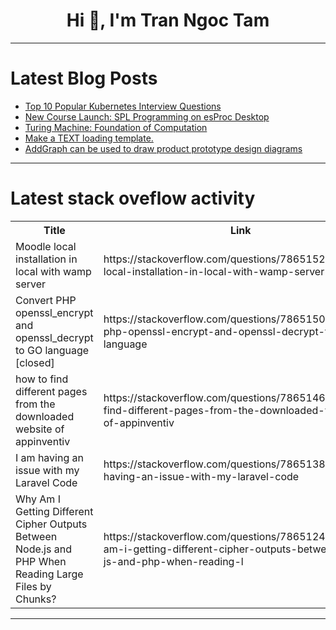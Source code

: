 <h1 align="center">Hi 👋, I'm Tran Ngoc Tam</h1>

---

# Latest Blog Posts 
<!-- BLOG-POST-LIST:START -->
- [Top 10 Popular Kubernetes Interview Questions](https://dev.to/iarchitsharma/top-10-popular-kubernetes-interview-questions-3kfd)
- [New Course Launch: SPL Programming on esProc Desktop](https://dev.to/judith677/new-course-launch-spl-programming-on-esproc-desktop-2lma)
- [Turing Machine: Foundation of Computation](https://dev.to/dee_codes/turing-machine-foundation-of-computation-1144)
- [Make a TEXT loading template.](https://dev.to/sunder_mehra_246c4308e1dd/make-a-text-loading-template-2609)
- [AddGraph can be used to draw product prototype design diagrams](https://dev.to/fridaymeng/addgraph-can-be-used-to-draw-product-prototype-design-diagrams-4m7l)
<!-- BLOG-POST-LIST:END -->

---

# Latest stack oveflow activity
<table>
  <tr><th>Title</th><th>Link</th></tr>
  <!-- STACKOVERFLOW:START --><tr><td>Moodle local installation in local with wamp server</td><td>https://stackoverflow.com/questions/78651525/moodle-local-installation-in-local-with-wamp-server</td></tr><tr><td>Convert PHP openssl_encrypt and openssl_decrypt to GO language [closed]</td><td>https://stackoverflow.com/questions/78651501/convert-php-openssl-encrypt-and-openssl-decrypt-to-go-language</td></tr><tr><td>how to find different pages from the downloaded website of appinventiv</td><td>https://stackoverflow.com/questions/78651468/how-to-find-different-pages-from-the-downloaded-website-of-appinventiv</td></tr><tr><td>I am having an issue with my Laravel Code</td><td>https://stackoverflow.com/questions/78651381/i-am-having-an-issue-with-my-laravel-code</td></tr><tr><td>Why Am I Getting Different Cipher Outputs Between Node.js and PHP When Reading Large Files by Chunks?</td><td>https://stackoverflow.com/questions/78651245/why-am-i-getting-different-cipher-outputs-between-node-js-and-php-when-reading-l</td></tr><!-- STACKOVERFLOW:END -->
</table>

---


